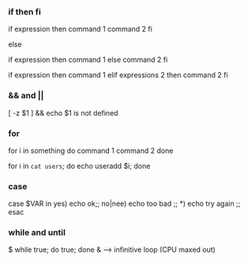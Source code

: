 ### if then fi

if expression 
then
    command 1
    command 2
fi

else 

if expression
then
    command 1
else
    command 2
fi

if expression
then
    command 1
elif expressions 2
then 
    command 2
fi 

### && and ||

[ -z $1 ] && echo $1  is not defined 

### for 

for i in something
do
    command 1
    command 2
done

for i in `cat users`; do echo useradd $i; done

### case

case $VAR in 
    yes)
    echo ok;;
    no|nee)
    echo too bad
    ;;
    *)
    echo try again
    ;;
esac

### while and until 

$ while true; do true; done & --> infinitive loop (CPU maxed out)
